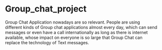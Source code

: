 # Group_chat_project
Group Chat Application nowadays are so relevant. People are using different kinds 
of Group chat applications almost every day, which can send messages or even have 
a call internationally as long as there is internet available, whose impact on everyone 
is so large that Group Chat can replace the technology of Text messages. 
